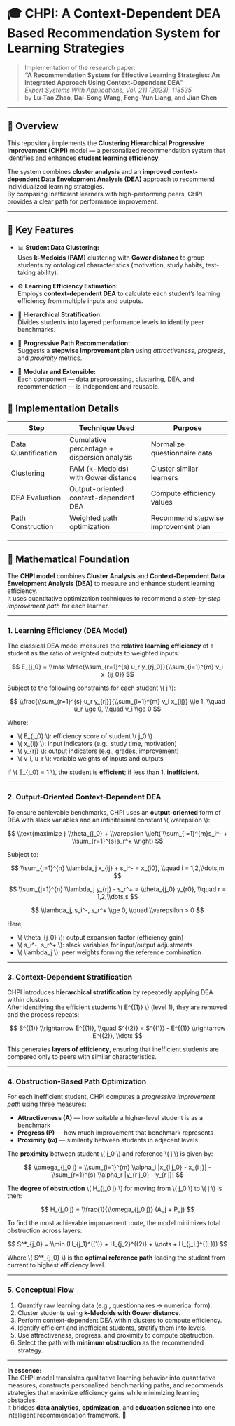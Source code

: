 # 🎓 CHPI: A Context-Dependent DEA Based Recommendation System for Learning Strategies

> Implementation of the research paper:  
> **“A Recommendation System for Effective Learning Strategies: An Integrated Approach Using Context-Dependent DEA”**  
> *Expert Systems With Applications, Vol. 211 (2023), 118535*  
> by **Lu-Tao Zhao**, **Dai-Song Wang**, **Feng-Yun Liang**, and **Jian Chen**  

---

## 📘 Overview

This repository implements the **Clustering Hierarchical Progressive Improvement (CHPI)** model — a personalized recommendation system that identifies and enhances **student learning efficiency**.  

The system combines **cluster analysis** and an **improved context-dependent Data Envelopment Analysis (DEA)** approach to recommend individualized learning strategies.  
By comparing inefficient learners with high-performing peers, CHPI provides a clear path for performance improvement.

---

## 🚀 Key Features

- 📊 **Student Data Clustering:**  
  Uses **k-Medoids (PAM)** clustering with **Gower distance** to group students by ontological characteristics (motivation, study habits, test-taking ability).

- ⚙️ **Learning Efficiency Estimation:**  
  Employs **context-dependent DEA** to calculate each student’s learning efficiency from multiple inputs and outputs.

- 🔁 **Hierarchical Stratification:**  
  Divides students into layered performance levels to identify peer benchmarks.

- 🧭 **Progressive Path Recommendation:**  
  Suggests a **stepwise improvement plan** using *attractiveness*, *progress*, and *proximity* metrics.

- 🧩 **Modular and Extensible:**  
  Each component — data preprocessing, clustering, DEA, and recommendation — is independent and reusable.

## 🧩 Implementation Details

| Step | Technique Used | Purpose |
|------|----------------|----------|
| Data Quantification | Cumulative percentage + dispersion analysis | Normalize questionnaire data |
| Clustering | PAM (k-Medoids) with Gower distance | Cluster similar learners |
| DEA Evaluation | Output-oriented context-dependent DEA | Compute efficiency values |
| Path Construction | Weighted path optimization | Recommend stepwise improvement plan |

---


## 🧮 Mathematical Foundation

The **CHPI model** combines **Cluster Analysis** and **Context-Dependent Data Envelopment Analysis (DEA)** to measure and enhance student learning efficiency.  
It uses quantitative optimization techniques to recommend a *step-by-step improvement path* for each learner.

---

### 1. Learning Efficiency (DEA Model)

The classical DEA model measures the **relative learning efficiency** of a student as the ratio of weighted outputs to weighted inputs:

$$
E_{j_0} = \\max \\frac{\\sum_{r=1}^{s} u_r y_{rj_0}}{\\sum_{i=1}^{m} v_i x_{ij_0}}
$$

Subject to the following constraints for each student \\( j \\):

$$
\\frac{\\sum_{r=1}^{s} u_r y_{rj}}{\\sum_{i=1}^{m} v_i x_{ij}} \\le 1, \\quad
u_r \\ge 0, \\quad v_i \\ge 0
$$

Where:  
- \\( E_{j_0} \\): efficiency score of student \\( j_0 \\)  
- \\( x_{ij} \\): input indicators (e.g., study time, motivation)  
- \\( y_{rj} \\): output indicators (e.g., grades, improvement)  
- \\( v_i, u_r \\): variable weights of inputs and outputs  

If \\( E_{j_0} = 1 \\), the student is **efficient**; if less than 1, **inefficient**.

---

### 2. Output-Oriented Context-Dependent DEA

To ensure achievable benchmarks, CHPI uses an **output-oriented** form of DEA with slack variables and an infinitesimal constant \\( \\varepsilon \\):

$$
\\text{maximize } \\theta_{j_0} + \\varepsilon \\left( \\sum_{i=1}^{m}s_i^- + \\sum_{r=1}^{s}s_r^+ \\right)
$$

Subject to:

$$
\\sum_{j=1}^{n} \\lambda_j x_{ij} + s_i^- = x_{i0}, \\quad i = 1,2,\\dots,m
$$

$$
\\sum_{j=1}^{n} \\lambda_j y_{rj} - s_r^+ = \\theta_{j_0} y_{r0}, \\quad r = 1,2,\\dots,s
$$

$$
\\lambda_j, s_i^-, s_r^+ \\ge 0, \\quad \\varepsilon > 0
$$

Here,  
- \\( \\theta_{j_0} \\): output expansion factor (efficiency gain)  
- \\( s_i^-, s_r^+ \\): slack variables for input/output adjustments  
- \\( \\lambda_j \\): peer weights forming the reference combination  

---

### 3. Context-Dependent Stratification

CHPI introduces **hierarchical stratification** by repeatedly applying DEA within clusters.  
After identifying the efficient students \\( E^{(1)} \\) (level 1), they are removed and the process repeats:

$$
S^{(1)} \\rightarrow E^{(1)}, \\quad 
S^{(2)} = S^{(1)} - E^{(1)} \\rightarrow E^{(2)}, \\dots
$$

This generates **layers of efficiency**, ensuring that inefficient students are compared only to peers with similar characteristics.

---

### 4. Obstruction-Based Path Optimization

For each inefficient student, CHPI computes a *progressive improvement path* using three measures:

- **Attractiveness (A)** — how suitable a higher-level student is as a benchmark  
- **Progress (P)** — how much improvement that benchmark represents  
- **Proximity (ω)** — similarity between students in adjacent levels  

The **proximity** between student \\( j_0 \\) and reference \\( j \\) is given by:

$$
\\omega_{j_0 j} = \\sum_{i=1}^{m} \\alpha_i |x_{i j_0} - x_{i j}| - \\sum_{r=1}^{s} \\alpha_r |y_{r j_0} - y_{r j}|
$$

The **degree of obstruction** \\( H_{j_0 j} \\) for moving from \\( j_0 \\) to \\( j \\) is then:

$$
H_{j_0 j} = \\frac{1}{\\omega_{j_0 j}} (A_j + P_j)
$$

To find the most achievable improvement route, the model minimizes total obstruction across layers:

$$
S^*_{j_0} = \\min (H_{j_1}^{(1)} + H_{j_2}^{(2)} + \\dots + H_{j_L}^{(L)})
$$

Where \\( S^*_{j_0} \\) is the **optimal reference path** leading the student from current to highest efficiency level.

---

### 5. Conceptual Flow

1. Quantify raw learning data (e.g., questionnaires → numerical form).  
2. Cluster students using **k-Medoids with Gower distance**.  
3. Perform context-dependent DEA within clusters to compute efficiency.  
4. Identify efficient and inefficient students, stratify them into levels.  
5. Use attractiveness, progress, and proximity to compute obstruction.  
6. Select the path with **minimum obstruction** as the recommended strategy.  

---

**In essence:**  
The CHPI model translates qualitative learning behavior into quantitative measures, constructs personalized benchmarking paths, and recommends strategies that maximize efficiency gains while minimizing learning obstacles.  
It bridges **data analytics**, **optimization**, and **education science** into one intelligent recommendation framework. 🚀


